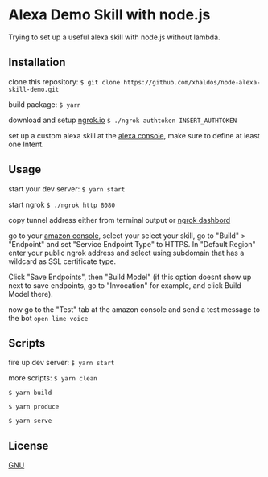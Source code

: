 # Alexa Demo Skill with node.js
Trying to set up a useful alexa skill with node.js without lambda.
## Installation
clone this repository:
`$ git clone https://github.com/xhaldos/node-alexa-skill-demo.git`

build package:
`$ yarn`

download and setup [ngrok.io](https://dashboard.ngrok.com/get-started)
`$ ./ngrok authtoken INSERT_AUTHTOKEN`

set up a custom alexa skill at the [alexa console](https://developer.amazon.com/alexa), make sure to define at least one Intent.

## Usage
start your dev server:
`$ yarn start`

start ngrok
`$ ./ngrok http 8080`

copy tunnel address either from terminal output or [ngrok dashbord](https://dashboard.ngrok.com/status)

go to your [amazon console](https://developer.amazon.com), select your select your skill, go to "Build" > "Endpoint" and set "Service Endpoint Type" to HTTPS. In "Default Region" enter your public ngrok address and select using subdomain that has a wildcard as SSL certificate type.

Click "Save Endpoints", then "Build Model" (if this option doesnt show up next to save endpoints, go to "Invocation" for example, and click Build Model there).

now go to the "Test" tab at the amazon console and send a test message to the bot
`open lime voice`

## Scripts
fire up dev server:
`$ yarn start`

more scripts:
`$ yarn clean`

`$ yarn build`

`$ yarn produce`

`$ yarn serve`

## License

[GNU](./LICENSE)
